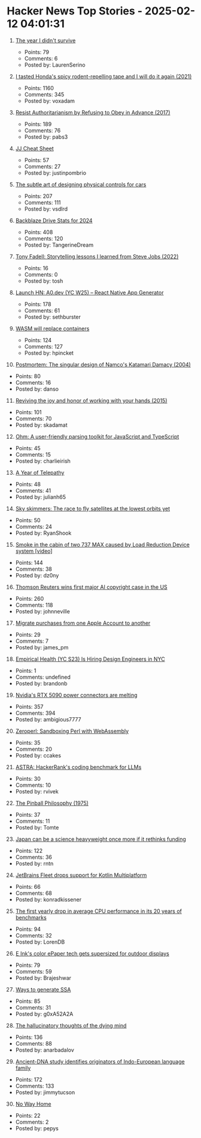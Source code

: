 # Hacker News Top Stories - 2025-02-12 04:01:31

1. [The year I didn't survive](https://bessstillman.substack.com/p/the-year-i-didnt-survive)
   - Points: 79
   - Comments: 6
   - Posted by: LaurenSerino

2. [I tasted Honda's spicy rodent-repelling tape and I will do it again (2021)](https://haterade.substack.com/p/i-tasted-hondas-spicy-rodent-repelling)
   - Points: 1160
   - Comments: 345
   - Posted by: voxadam

3. [Resist Authoritarianism by Refusing to Obey in Advance (2017)](https://lithub.com/resist-authoritarianism-by-refusing-to-obey-in-advance/)
   - Points: 189
   - Comments: 76
   - Posted by: pabs3

4. [JJ Cheat Sheet](https://justinpombrio.net/2025/02/11/jj-cheat-sheet.html)
   - Points: 57
   - Comments: 27
   - Posted by: justinpombrio

5. [The subtle art of designing physical controls for cars](https://www.theturnsignalblog.com/the-subtle-art-of-designing-physical-control-for-cars/)
   - Points: 207
   - Comments: 111
   - Posted by: vsdlrd

6. [Backblaze Drive Stats for 2024](https://www.backblaze.com/blog/backblaze-drive-stats-for-2024/)
   - Points: 408
   - Comments: 120
   - Posted by: TangerineDream

7. [Tony Fadell: Storytelling lessons I learned from Steve Jobs (2022)](https://www.fastcompany.com/90747313/steve-jobs-lessons-tony-fadell-build-book-excerpt)
   - Points: 16
   - Comments: 0
   - Posted by: tosh

8. [Launch HN: A0.dev (YC W25) – React Native App Generator](undefined)
   - Points: 178
   - Comments: 61
   - Posted by: sethburster

9. [WASM will replace containers](https://creston.blog/wasm-will-replace-containers/)
   - Points: 124
   - Comments: 127
   - Posted by: hpincket

10. [Postmortem: The singular design of Namco's Katamari Damacy (2004)](https://www.gamedeveloper.com/design/postmortem-the-singular-design-of-namco-s-katamari-damacy-2004-)
   - Points: 80
   - Comments: 16
   - Posted by: danso

11. [Reviving the joy and honor of working with your hands (2015)](https://richmond.com/holmberg-reviving-the-joy-and-honor-of-working-with-your-hands-will-strengthen-our-nation/article_d8130166-855d-53b6-94e1-cb735edcd7cc.html)
   - Points: 101
   - Comments: 70
   - Posted by: skadamat

12. [Ohm: A user-friendly parsing toolkit for JavaScript and TypeScript](https://ohmjs.org/)
   - Points: 45
   - Comments: 15
   - Posted by: charlieirish

13. [A Year of Telepathy](https://neuralink.com/blog/a-year-of-telepathy/)
   - Points: 48
   - Comments: 41
   - Posted by: julianh65

14. [Sky skimmers: The race to fly satellites at the lowest orbits yet](https://www.bbc.com/future/article/20250207-sky-skimmers-the-race-to-send-satellites-into-very-low-earth-orbits)
   - Points: 50
   - Comments: 24
   - Posted by: RyanShook

15. [Smoke in the cabin of two 737 MAX caused by Load Reduction Device system [video]](https://www.youtube.com/watch?v=swlVkYVSlIE)
   - Points: 144
   - Comments: 38
   - Posted by: dz0ny

16. [Thomson Reuters wins first major AI copyright case in the US](https://www.wired.com/story/thomson-reuters-ai-copyright-lawsuit/)
   - Points: 260
   - Comments: 118
   - Posted by: johnneville

17. [Migrate purchases from one Apple Account to another](https://support.apple.com/en-us/117294)
   - Points: 29
   - Comments: 7
   - Posted by: james_pm

18. [Empirical Health (YC S23) Is Hiring Design Engineers in NYC](https://www.ycombinator.com/companies/empirical-health/jobs/nZFQWLW-design-engineer)
   - Points: 1
   - Comments: undefined
   - Posted by: brandonb

19. [Nvidia's RTX 5090 power connectors are melting](https://www.theverge.com/news/609207/nvidia-rtx-5090-power-connector-melting-burning-issues)
   - Points: 357
   - Comments: 394
   - Posted by: ambigious7777

20. [Zeroperl: Sandboxing Perl with WebAssembly](https://andrews.substack.com/p/zeroperl-sandboxed-perl-with-webassembly)
   - Points: 35
   - Comments: 20
   - Posted by: ccakes

21. [ASTRA: HackerRank's coding benchmark for LLMs](https://www.hackerrank.com/ai/astra-reports)
   - Points: 30
   - Comments: 10
   - Posted by: rvivek

22. [The Pinball Philosophy (1975)](https://pinballnirvana.com/forums/threads/the-pinball-philosophy-john-mcphee-1975.22239/)
   - Points: 37
   - Comments: 11
   - Posted by: Tomte

23. [Japan can be a science heavyweight once more if it rethinks funding](https://www.nature.com/articles/d41586-025-00394-8)
   - Points: 122
   - Comments: 36
   - Posted by: rntn

24. [JetBrains Fleet drops support for Kotlin Multiplatform](https://blog.jetbrains.com/kotlin/2025/02/kotlin-multiplatform-tooling-shifting-gears/)
   - Points: 66
   - Comments: 68
   - Posted by: konradkissener

25. [The first yearly drop in average CPU performance in its 20 years of benchmarks](https://www.tomshardware.com/pc-components/cpus/passmark-sees-the-first-yearly-drop-in-average-cpu-performance-in-its-20-years-of-benchmark-results)
   - Points: 94
   - Comments: 32
   - Posted by: LorenDB

26. [E Ink's color ePaper tech gets supersized for outdoor displays](https://newatlas.com/technology/e-ink-kaleido-outdoor-3-75-inch-displays/)
   - Points: 79
   - Comments: 59
   - Posted by: Brajeshwar

27. [Ways to generate SSA](https://bernsteinbear.com/blog/ssa/)
   - Points: 85
   - Comments: 31
   - Posted by: g0xA52A2A

28. [The hallucinatory thoughts of the dying mind](https://thereader.mitpress.mit.edu/the-hallucinatory-thoughts-of-the-dying-mind/)
   - Points: 136
   - Comments: 88
   - Posted by: anarbadalov

29. [Ancient-DNA study identifies originators of Indo-European language family](https://hms.harvard.edu/news/ancient-dna-study-identifies-originators-indo-european-language-family)
   - Points: 172
   - Comments: 133
   - Posted by: jimmytucson

30. [No Way Home](https://literaryreview.co.uk/no-way-home)
   - Points: 22
   - Comments: 2
   - Posted by: pepys

